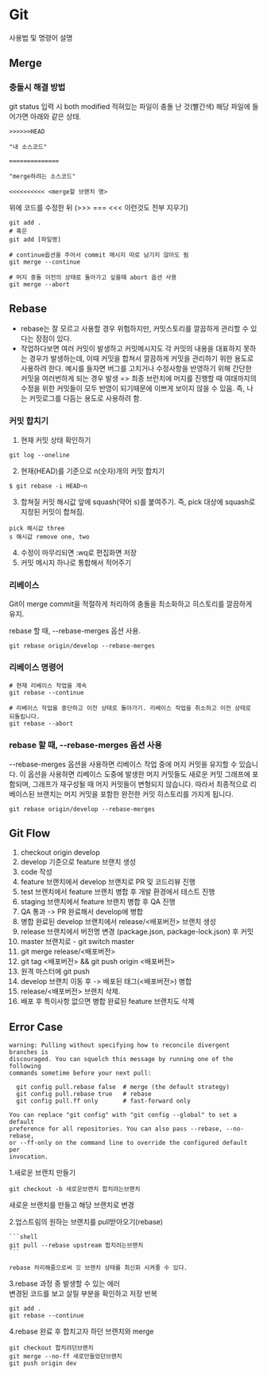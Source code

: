 # Git

사용법 및 명령어 설명

## Merge

### 충돌시 해결 방법

git status 입력 시 both modified 적혀있는 파일이 충돌 난 것(빨간색) 해당 파일에 들어가면 아래와 같은 상태.

```shell
>>>>>>HEAD

"내 소스코드"

==============

"merge하려는 소스코드"

<<<<<<<<<< <merge할 브랜치 명>
```

위에 코드를 수정한 뒤 (>>> === <<< 이런것도 전부 지우기)

```shell
git add .
# 혹은
git add [파일명]

# continue옵션을 주어서 commit 메시지 따로 남기지 않아도 됨
git merge --continue
```

```shell
# 머지 충돌 이전의 상태로 돌아가고 싶을때 abort 옵션 사용
git merge --abort
```

## Rebase

- rebase는 잘 모르고 사용할 경우 위험하지만, 커밋스토리를 깔끔하게 관리할 수 있다는 장점이 있다.
- 작업하다보면 여러 커밋이 발생하고 커밋메시지도 각 커밋의 내용을 대표하지 못하는 경우가 발생하는데, 이때 커밋을 합쳐서 깔끔하게 커밋을 관리하기 위한 용도로 사용하려 한다.
  예시를 들자면 버그를 고치거나 수정사항을 반영하기 위해 간단한 커밋을 여러번하게 되는 경우 발생 => 최종 브런치에 머지를 진행할 때 여태까지의 수정을 위한 커밋들이 모두 반영이 되기때문에
  이쁘게 보이지 않을 수 있음. 즉, 나는 커밋로그를 다듬는 용도로 사용하려 함.

### 커밋 합치기

1. 현재 커밋 상태 확인하기

```shell
git log --oneline
```

2. 현재(HEAD)를 기준으로 n(숫자)개의 커밋 합치기

```shell
$ git rebase -i HEAD~n
```

3. 합쳐질 커밋 해시값 앞에 squash(약어 s)를 붙여주기. 즉, pick 대상에 squash로 지정된 커밋이 합쳐짐.

```shell
pick 해시값 three
s 해시값 remove one, two
```

4. 수정이 마무리되면 :wq로 편집화면 저장
5. 커밋 메시지 하나로 통합해서 적어주기

### 리베이스

Git이 merge commit을 적절하게 처리하여 충돌을 최소화하고 히스토리를 깔끔하게 유지.

rebase 할 때, --rebase-merges 옵션 사용.

```shell
git rebase origin/develop --rebase-merges
```

### 리베이스 명령어

```shell
# 현재 리베이스 작업을 계속
git rebase --continue
```

```shell
# 리베이스 작업을 중단하고 이전 상태로 돌아가기. 리베이스 작업을 취소하고 이전 상태로 되돌립니다.
git rebase --abort
```

### rebase 할 때, --rebase-merges 옵션 사용   
--rebase-merges 옵션을 사용하면 리베이스 작업 중에 머지 커밋을 유지할 수 있습니다. 이 옵션을 사용하면 리베이스 도중에 발생한 머지 커밋들도 새로운 커밋 그래프에 포함되며, 그래프가 재구성될 때 머지 커밋들이 변형되지 않습니다. 따라서 최종적으로 리베이스된 브랜치는 머지 커밋을 포함한 완전한 커밋 히스토리를 가지게 됩니다.
```shell
git rebase origin/develop --rebase-merges
```

## Git Flow

1. checkout origin develop
2. develop 기준으로 feature 브랜치 생성
3. code 작성
4. feature 브랜치에서 develop 브랜치로 PR 및 코드리뷰 진행
5. test 브랜치에서 feature 브랜치 병합 후 개발 환경에서 테스트 진행
6. staging 브랜치에서 feature 브랜치 병합 후 QA 진행
7. QA 통과 -> PR 완료해서 develop에 병합
8. 병합 완료된 develop 브랜치에서 release/<배포버전> 브랜치 생성
9. release 브랜치에서 버전명 변경 (package.json, package-lock.json) 후 커밋
10. master 브랜치로 - git switch master
11. git merge release/<배포버전>
12. git tag <배포버전> && git push origin <배포버전>
13. 원격 마스터에 git push
14. develop 브랜치 이동 후 -> 배포된 태그(<배포버전>) 병합
15. release/<배포버전> 브랜치 삭제.
16. 배포 후 특이사항 없으면 병합 완료된 feature 브랜치도 삭제

## Error Case

```shell
warning: Pulling without specifying how to reconcile divergent branches is
discouraged. You can squelch this message by running one of the following
commands sometime before your next pull:

  git config pull.rebase false  # merge (the default strategy)
  git config pull.rebase true   # rebase
  git config pull.ff only       # fast-forward only

You can replace "git config" with "git config --global" to set a default
preference for all repositories. You can also pass --rebase, --no-rebase,
or --ff-only on the command line to override the configured default per
invocation.
```

1.새로운 브랜치 만들기

```shell
git checkout -b 새로운브랜치 합치려는브랜치
```

새로운 브랜치를 만들고 해당 브랜치로 변경

2.업스트림의 원하는 브랜치를 pull받아오기(rebase)

    ```shell
    git pull --rebase upstream 합치려는브랜치
    ```
    
    rebase 처리해줌으로써 깃 브랜치 상태를 최신화 시켜줄 수 있다.

3.rebase 과정 중 발생할 수 있는 에러   
변경된 코드를 보고 살릴 부분을 확인하고 저장 반복

```shell
git add .
git rebase --continue
```

4.rebase 완료 후 합치고자 하던 브랜치와 merge

 ```
git checkout 합치려던브랜치
git merge --no-ff 새로만들었던브랜치
git push origin dev
```
